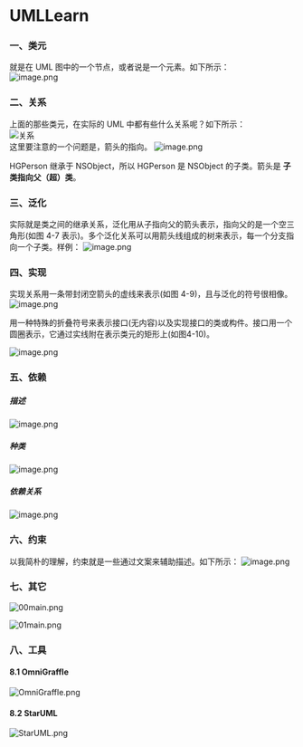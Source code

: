 # UMLLearn

### 一、类元
就是在 UML 图中的一个节点，或者说是一个元素。如下所示：  
![image.png](./Resource/png/4-1.png)

### 二、关系
上面的那些类元，在实际的 UML 中都有些什么关系呢？如下所示：    
![关系](./Resource/png/4-2.png)  
这里要注意的一个问题是，箭头的指向。
![image.png](./Resource/png/HGObject.png)

HGPerson 继承于 NSObject，所以 HGPerson 是 NSObject 的子类。箭头是 **子类指向父（超）类**。

### 三、泛化
实际就是类之间的继承关系，泛化用从子指向父的箭头表示，指向父的是一个空三角形(如图 4-7 表示)。多个泛化关系可以用箭头线组成的树来表示，每一个分支指向一个子类。样例：
![image.png](./Resource/png/4-7.png)

### 四、实现
实现关系用一条带封闭空箭头的虚线来表示(如图 4-9)，且与泛化的符号很相像。
![image.png](./Resource/png/4-9.png)

用一种特殊的折叠符号来表示接口(无内容)以及实现接口的类或构件。接口用一个圆圈表示，它通过实线附在表示类元的矩形上(如图4-10)。

![image.png](./Resource/png/4-10.png)

### 五、依赖
##### 描述
![image.png](./Resource/png/desc.png)

##### 种类
![image.png](./Resource/png/4-3.png)

##### 依赖关系
![image.png](./Resource/png/4-11.png)

### 六、约束
以我简朴的理解，约束就是一些通过文案来辅助描述。如下所示：
![image.png](./Resource/png/4-12.png)

### 七、其它
![00main.png](./Resource/png/combine.jpeg)

![01main.png](./Resource/png/1198135-dbad90c37466c210.png.jpeg)


### 八、工具
#### 8.1 OmniGraffle
![OmniGraffle.png](./Resource/png/OmniGraffle.png)


#### 8.2 StarUML
![StarUML.png](./Resource/png/StarUML.png)

 